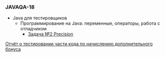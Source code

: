 ### JAVAQA-18
* Java для тестировщиков
    * Программирование на Java: переменные, операторы, работа с отладчиком
        * [Задача №2 Precision](https://github.com/netology-code/javaqa-homeworks/tree/8dab57bc5c692a9f163d9cae3a71447820d67e2d/programming#%D0%B7%D0%B0%D0%B4%D0%B0%D1%87%D0%B0-2---precision)

[Отчёт о тестировании части кода по начислению дополнительного бонуса](report.md)